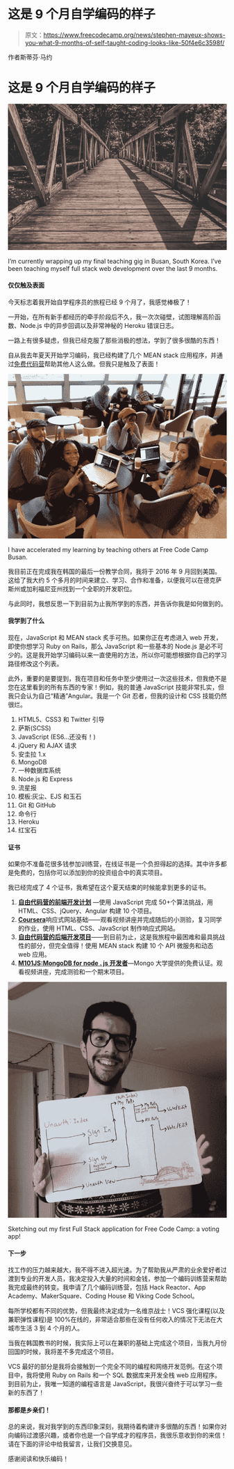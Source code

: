 # 这是 9 个月自学编码的样子

> 原文：<https://www.freecodecamp.org/news/stephen-mayeux-shows-you-what-9-months-of-self-taught-coding-looks-like-50f4e6c3598f/>

作者斯蒂芬·马约

# 这是 9 个月自学编码的样子

![UusiT6Dg0EFbU-xbaZaXlepjNBNSVj51kMM9](img/bc34cad60f9e797252f7857baf6857c6.png)

I’m currently wrapping up my final teaching gig in Busan, South Korea. I’ve been teaching myself full stack web development over the last 9 months.

#### 仅仅触及表面

今天标志着我开始自学程序员的旅程已经 9 个月了，我感觉棒极了！

一开始，在所有新手都经历的牵手阶段后不久，我一次次碰壁，试图理解高阶函数、Node.js 中的异步回调以及非常神秘的 Heroku 错误日志。

一路上有很多疑虑，但我已经克服了那些消极的想法，学到了很多很酷的东西！

自从我去年夏天开始学习编码，我已经构建了几个 MEAN stack 应用程序，并通过[免费代码营](http://freecodecamp.com)帮助其他人这么做。但我只是触及了表面！

![cFYyBnJI56HzhXEgbf7ihKGnb7eGkzsSwQoS](img/3640a9ea7bebded9cf51c8d8001317e9.png)

I have accelerated my learning by teaching others at Free Code Camp Busan.

我目前正在完成我在韩国的最后一份教学合同，我将于 2016 年 9 月回到美国。这给了我大约 5 个多月的时间来建立、学习、合作和准备，以便我可以在德克萨斯州或加利福尼亚州找到一个全职的开发职位。

与此同时，我想反思一下到目前为止我所学到的东西，并告诉你我是如何做到的。

#### 我学到了什么

现在，JavaScript 和 MEAN stack 炙手可热。如果你正在考虑进入 web 开发，即使你想学习 Ruby on Rails，那么 JavaScript 和一些基本的 Node.js 是必不可少的。这是我开始学习编码以来一直使用的方法，所以你可能想根据你自己的学习路径修改这个列表。

此外，重要的是要提到，我在项目和任务中至少使用过一次这些技术，但我绝不是您在这里看到的所有东西的专家！例如，我的普通 JavaScript 技能非常扎实，但我只会认为自己“精通”Angular。我是一个 Git 忍者，但我的设计和 CSS 技能仍然很烂。

1.  HTML5、CSS3 和 Twitter 引导
2.  萨斯(SCSS)
3.  JavaScript (ES6…还没有！)
4.  jQuery 和 AJAX 请求
5.  安圭拉 1.x
6.  MongoDB
7.  一种数据库系统
8.  Node.js 和 Express
9.  流星报
10.  模板:灰尘、EJS 和玉石
11.  Git 和 GitHub
12.  命令行
13.  Heroku
14.  红宝石

#### 证书

如果你不准备花很多钱参加训练营，在线证书是一个负担得起的选择。其中许多都是免费的，包括你可以添加到你的投资组合中的真实项目。

我已经完成了 4 个证书，我希望在这个夏天结束的时候能拿到更多的证书。

1.  [**自由代码营的前端开发计划**](http://freecodecamp.com/stephenmayeux/front-end-certification) —使用 JavaScript 完成 50+个算法挑战，用 HTML、CSS、jQuery、Angular 构建 10 个项目。
2.  [**Coursera**](https://www.coursera.org/account/accomplishments/verify/UPF9ECWSCFBZ)响应式网站基础——观看视频讲座并完成随后的小测验，复习同学的作业，使用 HTML、CSS、JavaScript 制作响应式网站。
3.  [**自由代码营的后端开发项目**](http://www.freecodecamp.com/stephenmayeux/back-end-certification)——到目前为止，这是我旅程中最困难和最具挑战性的部分，但完全值得！使用 MEAN stack 构建 10 个 API 微服务和动态 web 应用。
4.  [**M101JS:MongoDB for node . js 开发者**](http://university.mongodb.com/course_completion/8631e11add4f43fab5106235ac610b44)—Mongo 大学提供的免费认证。观看视频讲座，完成测验和一个期末项目。

![MNKkMDQ06oLMmJNUUC056E8yxSVeOAK7m7Li](img/a486c21e1ebfe80e4741b60ce833aab0.png)

Sketching out my first Full Stack application for Free Code Camp: a voting app!

#### 下一步

找工作的压力越来越大，我不得不进入超光速。为了帮助我从严肃的业余爱好者过渡到专业的开发人员，我决定投入大量的时间和金钱，参加一个编码训练营来帮助我完成最终的转变。我申请了几个编码训练营，包括 Hack Reactor、App Academy、MakerSquare、Coding House 和 Viking Code School。

每所学校都有不同的优势，但我最终决定成为一名维京战士！VCS 强化课程(以及兼职弹性课程)是 100%在线的，非常适合那些在没有任何收入的情况下无法在大城市生活 3 到 4 个月的人。

当我在韩国教书的时候，我实际上可以在兼职的基础上完成这个项目，当我九月份回国的时候，我将差不多完成这个项目。

VCS 最好的部分是我将会接触到一个完全不同的编程和网络开发范例。在这个项目中，我将使用 Ruby on Rails 和一个 SQL 数据库来开发全栈 web 应用程序。到目前为止，我唯一知道的编程语言是 JavaScript，我很兴奋终于可以学习一些新的东西了！

#### 那都是乡亲们！

总的来说，我对我学到的东西印象深刻，我期待着构建许多很酷的东西！如果你对向编码过渡感兴趣，或者你也是一个自学成才的程序员，我很乐意收到你的来信！请在下面的评论中给我留言，让我们交换意见。

感谢阅读和快乐编码！
